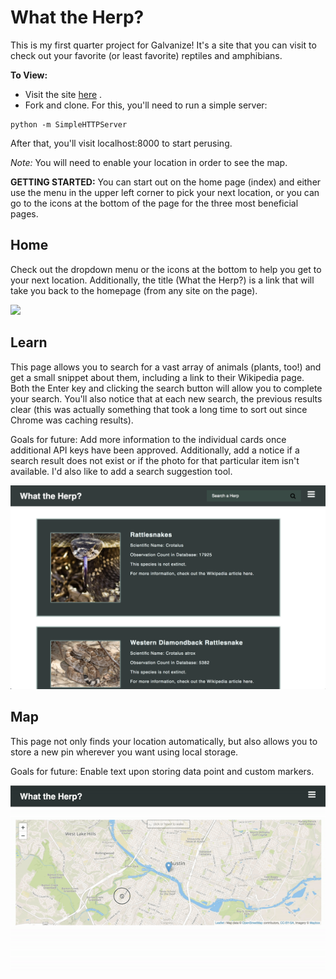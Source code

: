 # What the Herp? 

This is my first quarter project for Galvanize! It's a site that you can visit to check out your favorite (or least favorite) reptiles and amphibians. 

**To View:** 
* Visit the site [here](https://whattheherp.surge.sh) .
* Fork and clone. For this, you'll need to run a simple server: 
```
python -m SimpleHTTPServer
```
After that, you'll visit localhost:8000 to start perusing.




*Note:* You will need to enable your location in order to see the map.


**GETTING STARTED:**
You can start out on the home page (index) and either use the menu in the upper left corner to pick your next location, or you can go to the icons at the bottom of the page for the three most beneficial pages. 


## Home 
Check out the dropdown menu or the icons at the bottom to help you get to your next location. Additionally, the title (What the Herp?) is a link that will take you back to the homepage (from any site on the page).

<img src="homeMenu.png"/>

## Learn
This page allows you to search for a vast array of animals (plants, too!) and get a small snippet about them, including a link to their Wikipedia page. Both the Enter key and clicking the search button will allow you to complete your search. You'll also notice that at each new search, the previous results clear (this was actually something that took a long time to sort out since Chrome was caching results). 

Goals for future: Add more information to the individual cards once additional API keys have been approved. Additionally, add a notice if a search result does not exist or if the photo for that particular item isn't available. I'd also like to add a search suggestion tool. 

<img src="learnSearch.png"/>

## Map
This page not only finds your location automatically, but also allows you to store a new pin wherever you want using local storage. 

Goals for future: Enable text upon storing data point and custom markers. 


![](mapSave.gif)



